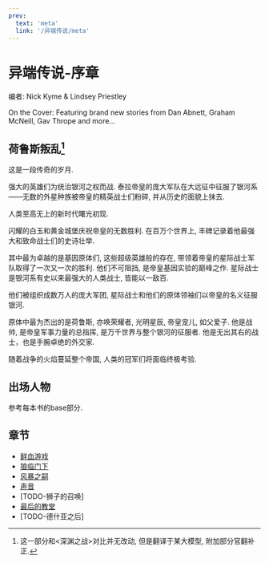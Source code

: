 ```yaml
---
prev:
  text: 'meta'
  link: '/异端传说/meta'
---
```


# 异端传说-序章

编者: Nick Kyme & Lindsey Priestley

On the Cover: Featuring brand new stories from Dan Abnett, Graham McNeill, Gav Thrope and more...

## 荷鲁斯叛乱[^1]

这是一段传奇的岁月.

强大的英雄们为统治银河之权而战. 泰拉帝皇的庞大军队在大远征中征服了银河系——无数的外星种族被帝皇的精英战士们粉碎, 并从历史的面貌上抹去.

人类至高无上的新时代曙光初现.

闪耀的白玉和黄金城堡庆祝帝皇的无数胜利. 在百万个世界上, 丰碑记录着他最强大和致命战士们的史诗壮举.

其中最为卓越的是基因原体们, 这些超级英雄般的存在, 带领着帝皇的星际战士军队取得了一次又一次的胜利. 他们不可阻挡, 是帝皇基因实验的巅峰之作. 星际战士是银河系有史以来最强大的人类战士, 皆能以一敌百.

他们被组织成数万人的庞大军团, 星际战士和他们的原体领袖们以帝皇的名义征服银河.

原体中最为杰出的是荷鲁斯, 亦唤荣耀者, 光明星辰, 帝皇宠儿, 如父爱子. 他是战帅, 是帝皇军事力量的总指挥, 是万千世界与整个银河的征服者. 他是无出其右的战士，也是手腕卓绝的外交家.

随着战争的火焰蔓延整个帝国, 人类的冠军们将面临终极考验.

## 出场人物

参考每本书的base部分.

## 章节

+ [鲜血游戏](/异端传说/鲜血游戏/meta)
+ [狼临门下](/异端传说/狼临门下/meta)
+ [风暴之嗣](/异端传说/风暴之嗣/meta)
+ [声音](/异端传说/声音/meta)
+ [TODO-狮子的召唤]
+ [最后的教堂](/异端传说/最后的教堂/meta)
+ [TODO-德什亚之后]

[^1]: 这一部分和<深渊之战>对比并无改动, 但是翻译于某大模型, 附加部分官翻补正.
